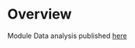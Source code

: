 # Overview

Module Data analysis published [here](https://epid8060fall2019.github.io/JonathanWilson-dataanalysis/Variable_Selection.html)